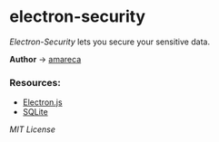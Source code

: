 # **electron-security**

*Electron-Security* lets you secure your sensitive data.

**Author** -> [amareca](https://github.com/amareca)

### **Resources:**

* [Electron.js](https://www.electronjs.org/)
* [SQLite](https://www.sqlite.org/)

*MIT License*

